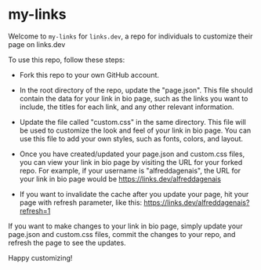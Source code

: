 # my-links

Welcome to `my-links` for `links.dev`, a repo for individuals to customize their page on links.dev

To use this repo, follow these steps:

- Fork this repo to your own GitHub account.

- In the root directory of the repo, update the "page.json". This file should contain the data for your link in bio
  page, such as the links you want to include, the titles for each link, and any other relevant information.

- Update the file called "custom.css" in the same directory. This file will be used to customize the look and feel of
  your link in bio page. You can use this file to add your own styles, such as fonts, colors, and layout.

- Once you have created/updated your page.json and custom.css files, you can view your link in bio page by visiting the
  URL for your forked repo. For example, if your username is "alfreddagenais", the URL for your link in bio page would
  be https://links.dev/alfreddagenais

- If you want to invalidate the cache after you update your page, hit your page with refresh parameter, like
  this: https://links.dev/alfreddagenais?refresh=1

If you want to make changes to your link in bio page, simply update your page.json and custom.css files, commit the
changes to your repo, and refresh the page to see the updates.

Happy customizing!
